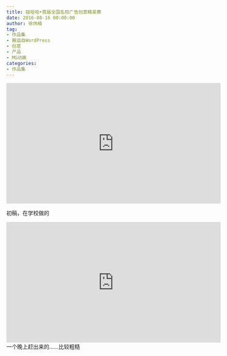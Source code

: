 ```yaml
---
title: 娃哈哈•首届全国名校广告创意精英赛
date: 2016-08-16 00:00:00
author: 徐炜楠
tag: 
- 作品集
- 搬运自WordPress
- 创意
- 产品
- MG动画
categories: 
- 作品集
---
```

<iframe width="560" height="315" src="https://www.youtube.com/embed/_XsqqWQMMOA" frameborder="0" allowfullscreen></iframe><p>初稿，在学校做的</p><p><iframe width="560" height="315" src="https://www.youtube.com/embed/cKEPNjwMuEg" frameborder="0" allowfullscreen></iframe><br>一个晚上赶出来的……比较粗糙</p>